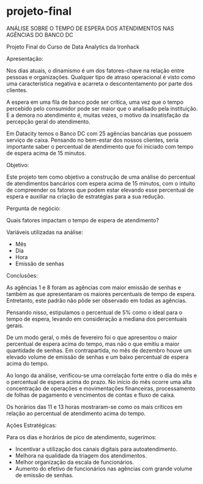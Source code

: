 # projeto-final

ANÁLISE SOBRE O TEMPO DE ESPERA DOS ATENDIMENTOS NAS AGÊNCIAS DO BANCO DC

Projeto Final do Curso de Data Analytics da Ironhack

Apresentação:

Nos dias atuais, o dinamismo é um dos fatores-chave na relação entre pessoas e organizações. Qualquer tipo de atraso operacional é visto como uma característica negativa e acarreta o descontentamento por parte dos clientes.

A espera em uma fila de banco pode ser crítica, uma vez que o tempo percebido pelo consumidor pode ser maior que o analisado pela instituição. E a demora no atendimento é, muitas vezes, o motivo da insatisfação da percepção geral do atendimento.

Em Datacity temos o Banco DC com 25 agências bancárias que possuem serviço de caixa. Pensando no bem-estar dos nossos clientes, seria importante saber o percentual de atendimento que foi iniciado com tempo de espera acima de 15 minutos.

Objetivo: 

Este projeto tem como objetivo a construção de uma análise do percentual de atendimentos bancários com espera acima de 15 minutos, com o intuito de compreender os fatores que podem estar elevando esse percentual de espera e auxiliar na criação de estratégias para a sua redução.

Pergunta de negócio:

Quais fatores impactam o tempo de espera de atendimento?

Variáveis utilizadas na análise:

* Mês
* Dia
* Hora
* Emissão de senhas

Conclusões:

As agências 1 e 8 foram as agências com maior emissão de senhas e também as que apresentaram os maiores percentuais de tempo de espera. Entretanto, este padrão não pôde ser observado em todas as agências. 

Pensando nisso, estipulamos o percentual de 5% como o ideal para o tempo de espera, levando em consideração a mediana dos percentuais gerais.

De um modo geral, o mês de fevereiro foi o que apresentou o maior percentual de espera acima do tempo, mas não o que emitiu a maior quantidade de senhas. Em contrapartida, no mês de dezembro houve um elevado volume de emissão de senhas e um baixo percentual de espera acima do tempo.

Ao longo da análise, verificou-se uma correlação forte entre o dia do mês e o percentual de espera acima do prazo. No início do mês ocorre uma alta concentração de operações e movimentações financeiras, processamento de folhas de pagamento e vencimentos de contas e fluxo de caixa.

Os horários das 11 e  13 horas mostraram-se como os mais críticos em relação ao percentual de atendimento acima do tempo.

Ações Estratégicas:

Para os dias e horários de pico de atendimento, sugerimos:
 
* Incentivar a utilização dos canais digitais para autoatendimento.
* Melhora na qualidade da triagem dos atendimentos.
* Melhor organização da escala de funcionários.
* Aumento do efetivo de funcionários nas agências com grande volume de emissão de senhas.

